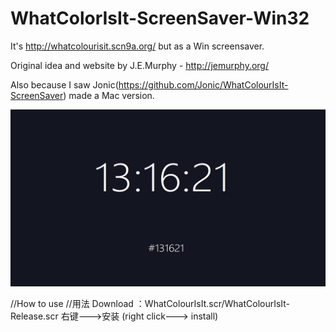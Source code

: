 # WhatColorIsIt-ScreenSaver-Win32
It's http://whatcolourisit.scn9a.org/ but as a Win screensaver.

Original idea and website by J.E.Murphy - http://jemurphy.org/

Also because I saw Jonic(https://github.com/Jonic/WhatColourIsIt-ScreenSaver) made a Mac version.

![image](https://github.com/Envl/WhatColorIsIt-ScreenSaver-Win32/blob/master/Scrnshot.jpg)

//How to use
//用法
Download ：WhatColourIsIt.scr/WhatColourIsIt-Release.scr
右键--->安装
(right click---> install)
